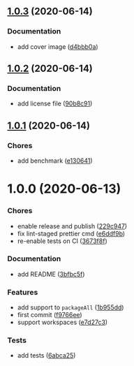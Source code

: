 ## [1.0.3](https://github.com/sergioramos/serverless-plugin-tree-shake/compare/v1.0.2...v1.0.3) (2020-06-14)

### Documentation

- add cover image ([d4bbb0a](https://github.com/sergioramos/serverless-plugin-tree-shake/commit/d4bbb0a9a27a98dd0f77bf1196fd09eddce57b77))

## [1.0.2](https://github.com/sergioramos/serverless-plugin-tree-shake/compare/v1.0.1...v1.0.2) (2020-06-14)

### Documentation

- add license file ([90b8c91](https://github.com/sergioramos/serverless-plugin-tree-shake/commit/90b8c91bde86a91b597a3ce647575e0db47321fc))

## [1.0.1](https://github.com/sergioramos/serverless-plugin-tree-shake/compare/v1.0.0...v1.0.1) (2020-06-14)

### Chores

- add benchmark ([e130641](https://github.com/sergioramos/serverless-plugin-tree-shake/commit/e130641800b25bbb940bae5be92e918f11b3ef5a))

# 1.0.0 (2020-06-13)

### Chores

- enable release and publish ([229c947](https://github.com/sergioramos/serverless-plugin-tree-shake/commit/229c947ab823207d8fcbea8b55c8295187ae1e95))
- fix lint-staged prettier cmd ([e6ddf9b](https://github.com/sergioramos/serverless-plugin-tree-shake/commit/e6ddf9b0e56233cad62eb372a8088b206f13ae28))
- re-enable tests on CI ([3673f8f](https://github.com/sergioramos/serverless-plugin-tree-shake/commit/3673f8f3e1bcb3f2c7a1ee8c7e3e708dc58c3edd))

### Documentation

- add README ([3bfbc5f](https://github.com/sergioramos/serverless-plugin-tree-shake/commit/3bfbc5f32d7ded9bd068fc6e63a9f51202604077))

### Features

- add support to `packageAll` ([1b955dd](https://github.com/sergioramos/serverless-plugin-tree-shake/commit/1b955dd2e59015859f515a17285d630c517fbbac))
- first commit ([f9766ee](https://github.com/sergioramos/serverless-plugin-tree-shake/commit/f9766eecfe67bda70dcb2473ea9c5ea7a47af936))
- support workspaces ([e7d27c3](https://github.com/sergioramos/serverless-plugin-tree-shake/commit/e7d27c3a56f9cbc07f2affc670c8674088c2f7ae))

### Tests

- add tests ([6abca25](https://github.com/sergioramos/serverless-plugin-tree-shake/commit/6abca257c1cd53c4e6f4c03a5a83de6b5a90bf91))
